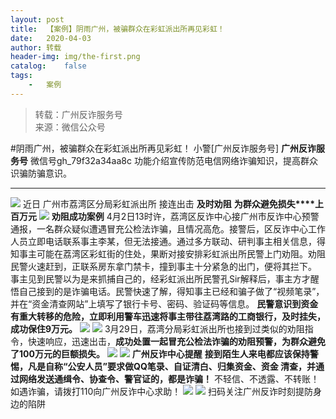 ```yaml
---
layout:	post
title:	【案例】阴雨广州，被骗群众在彩虹派出所再见彩虹！
date:	2020-04-03
author:	转载
header-img:	img/the-first.png
catalog:	false
tags:
	-	案例
---
```


<blockquote><p>转载：广州反诈服务号<br>
来源：微信公众号</p></blockquote>

#阴雨广州，被骗群众在彩虹派出所再见彩虹！
小警[广州反诈服务号]
**广州反诈服务号**
微信号gh_79f32a34aa8c
功能介绍宣传防范电信网络诈骗知识，提高群众识骗防骗意识。

****
![]({{site.baseurl}}/postimg/U80CvqU0rQrqh3ZKvicsl5icfnNhbgA8FOloz6MeNH2eS03BrnGjFMDu6S5iarLC9A2lcLppEudicwMdEZJEhicorLg.png)
近日
广州市荔湾区分局彩虹派出所
接连出击
**及时劝阻**
**为群众避免损失****上百万元**
![]({{site.baseurl}}/postimg/U80CvqU0rQrqh3ZKvicsl5icfnNhbgA8FOfwoJ6RoicwzjONGkBczWRsibDibBlcPZ3cQwSW5pGOWZxM8mcicgp7Jt0w.jpeg)
**劝阻成功案例**
4月2日13时许，荔湾区反诈中心接广州市反诈中心预警通报，一名群众疑似遭遇冒充公检法诈骗，且情况高危。接警后，区反诈中心工作人员立即电话联系事主李某，但无法接通。通过多方联动、研判事主相关信息，得知事主可能在荔湾区彩虹街的住处，果断对接安排彩虹派出所民警上门劝阻。劝阻民警火速赶到，正联系房东拿门禁卡，撞到事主十分紧急的出门，便将其拦下。
事主见到民警以为是来抓捕自己的，经彩虹派出所民警孔Sir解释后，事主方才醒悟自己接到的是诈骗电话。民警快速了解，得知事主已经和骗子做了“视频笔录”，并在“资金清查网站”上填写了银行卡号、密码、验证码等信息。
**民警意识到资金有重大转移的危险，立即利用警车迅速将事主带往荔湾路的工商银行，及时挂失，成功保住9万元。**
![]({{site.baseurl}}/postimg/U80CvqU0rQrqh3ZKvicsl5icfnNhbgA8FOzClOhfVsCpcNvDibqmn3x94jhqZrlicPZhhh9lkawnquRAgCUyo9iaadA.png)
![]({{site.baseurl}}/postimg/U80CvqU0rQrqh3ZKvicsl5icfnNhbgA8FOkTcI1VmCTN6CgV1L1nfBlZlUrDib82C8CsaalpfLz7lOdl4icdjM57icQ.png)
3月29日，荔湾分局彩虹派出所也接到过类似的劝阻指令，快速响应，迅速出击，**成功处置一起冒充公检法诈骗的劝阻预警，为群众避免了100万元的巨额损失。**
![]({{site.baseurl}}/postimg/U80CvqU0rQrqh3ZKvicsl5icfnNhbgA8FO9H17EGMyAnibD3FRRbpGg7Q4vw6oYnhianynY9ZEKCxgaibecrytUAl6Q.png)
![]({{site.baseurl}}/postimg/Ljib4So7yuWgIFiaLHyEeaKaw6YcpTYQSv3bhicuYqgdhGibMiceSpqz2Eib3uiaX9POzjffLrTr9Rp61xbnWyoQLSYTg.png)
**广州反诈中心提醒**
**接到陌生人来电都应该保持警惕，凡是自称“公安人员”要求做QQ笔录、自证清白、归集资金、**资金**
清查，并通过网络发送通缉令、协查令、警官证的，都是诈骗！**
不轻信、不透露、不转账！如遇诈骗，请拨打110向广州反诈中心求助！
![]({{site.baseurl}}/postimg/Ljib4So7yuWgIFiaLHyEeaKaw6YcpTYQSv3bhicuYqgdhGibMiceSpqz2Eib3uiaX9POzjffLrTr9Rp61xbnWyoQLSYTg.png)
![]({{site.baseurl}}/postimg/U80CvqU0rQrqh3ZKvicsl5icfnNhbgA8FOogav0FicNTHiaZBj75WhWnXNYQoCBibhrXJlc1Zy9qy8lSNkLBv3y4rEA.jpeg)
扫码关注广州反诈时刻提防身边的陷阱
